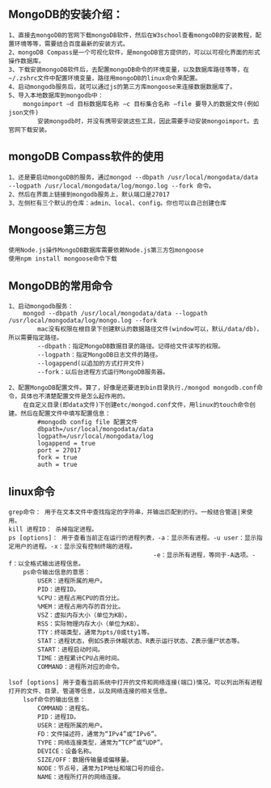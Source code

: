 
## MongoDB的安装介绍：
    1、直接去mongoDB的官网下载mongoDB软件，然后在W3school查看mongoDB的安装教程，配置环境等等，需要结合百度最新的安装方式。
    2、mongoDB Compass是一个可视化软件，是mongoDB官方提供的，可以以可视化界面的形式操作数据库。
    3、下载安装mongoDB软件后，去配置mongoDB命令的环境变量，以及数据库路径等等，在 ~/.zshrc文件中配置环境变量，路径用mongoDB的linux命令来配置。
    4、启动mongodb服务后，就可以通过js的第三方库mongoose来连接数据数据库了。
    5、导入本地数据库到mongodb中：
        mongoimport –d 目标数据库名称 –c 目标集合名称 –file 要导入的数据文件(例如json文件)
            安装mongodb时，并没有携带安装这些工具，因此需要手动安装mongoimport。去官网下载安装。

## mongoDB Compass软件的使用
    1、还是要启动mongoDB的服务，通过mongod --dbpath /usr/local/mongodata/data --logpath /usr/local/mongodata/log/mongo.log --fork 命令。
    2、然后在界面上链接到mongodb服务上，默认端口是27017
    3、左侧栏有三个默认的仓库：admin、local、config。你也可以自己创建仓库

## Mongoose第三方包
    使用Node.js操作MongoDB数据库需要依赖Node.js第三方包mongoose
    使用npm install mongoose命令下载

## MongoDB的常用命令
    1、启动mongodb服务：
        mongod --dbpath /usr/local/mongodata/data --logpath /usr/local/mongodata/log/mongo.log --fork 
            mac没有权限在根目录下创建默认的数据路径文件(window可以，默认/data/db)，所以需要指定路径。
            --dbpath：指定MongoDB数据目录的路径。记得给文件读写的权限。
            --logpath：指定MongoDB日志文件的路径。
            --logappend(以追加的方式打开文件)
            --fork：以后台进程方式运行MongoDB服务器。

    2、配置MongoDB配置文件。算了，好像是还要进到bin目录执行./mongod mongodb.conf命令，具体也不清楚配置文件是怎么起作用的。
        在自定义目录(即data文件)下创建etc/mongod.conf文件，用linux的touch命令创建。然后在配置文件中填写配置信息：
            #mongodb config file 配置文件
            dbpath=/usr/local/mongodata/data
            logpath=/usr/local/mongodata/log
            logappend = true 
            port = 27017 
            fork = true 
            auth = true

    

## linux命令
    grep命令： 用于在文本文件中查找指定的字符串，并输出匹配到的行。一般结合管道|来使用。
    kill 进程ID： 杀掉指定进程。
    ps [options]： 用于查看当前正在运行的进程列表，-a：显示所有进程。-u user：显示指定用户的进程。-x：显示没有控制终端的进程。
                                            -e：显示所有进程，等同于-A选项。-f：以全格式输出进程信息。
        ps命令输出信息的意思：
            USER：进程所属的用户。
            PID：进程ID。
            %CPU：进程占用CPU的百分比。
            %MEM：进程占用内存的百分比。
            VSZ：虚拟内存大小（单位为KB）。
            RSS：实际物理内存大小（单位为KB）。
            TTY：终端类型，通常为pts/0或tty1等。
            STAT：进程状态，例如S表示休眠状态、R表示运行状态、Z表示僵尸状态等。
            START：进程启动时间。
            TIME：进程累计CPU占用时间。
            COMMAND：进程所对应的命令。

    lsof [options] 用于查看当前系统中打开的文件和网络连接(端口)情况。可以列出所有进程打开的文件、目录、管道等信息，以及网络连接的相关信息。
        lsof命令的输出信息：
            COMMAND：进程名。
            PID：进程ID。
            USER：进程所属的用户。
            FD：文件描述符，通常为“IPv4”或“IPv6”。
            TYPE：网络连接类型，通常为“TCP”或“UDP”。
            DEVICE：设备名称。
            SIZE/OFF：数据传输量或偏移量。
            NODE：节点号，通常为IP地址和端口号的组合。
            NAME：进程所打开的网络连接。


